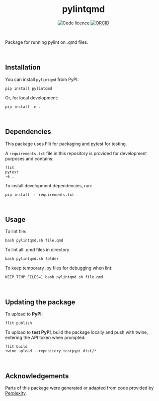 <div align="center">

# pylintqmd

![Code licence](https://img.shields.io/badge/🛡️_Code_licence-MIT-8a00c2?style=for-the-badge&labelColor=gray)
[![ORCID](https://img.shields.io/badge/ORCID_Amy_Heather-0000--0002--6596--3479-A6CE39?style=for-the-badge&logo=orcid&logoColor=white)](https://orcid.org/0000-0002-6596-3479)

</div>

<br>

Package for running pylint on .qmd files.

<br>

## Installation

You can install `pylintqmd` from PyPI:

```
pip install pylintqmd
```

Or, for local development:

```
pip install -e .
```

<br>

## Dependencies

This package uses Flit for packaging and pytest for testing.

A `requirements.txt` file in this repository is provided for development purposes and contains:

```
flit
pytest
-e .
```

To install development dependencies, run:

```
pip install -r requirements.txt
```

<br>

## Usage

To lint file:

```
bash pylintqmd.sh file.qmd
```

To lint all .qmd files in directory

```
bash pylintqmd.sh folder
```

To keep temporary .py files for debugging when lint:
```
KEEP_TEMP_FILES=1 bash pylintqmd.sh file.qmd
```

<br>

## Updating the package

To upload to **PyPI**:

```
flit publish
```

To upload to **test PyPI**, build the package locally and push with twine, entering the API token when prompted:

```
flit build
twine upload --repository testpypi dist/*
```

<br>

## Acknowledgements

Parts of this package were generated or adapted from code provided by [Perplexity](https://www.perplexity.ai/).